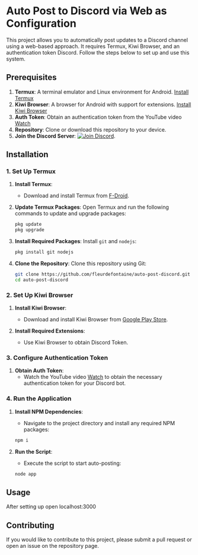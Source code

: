 # Auto Post to Discord via Web as Configuration

This project allows you to automatically post updates to a Discord channel using a web-based approach. It requires Termux, Kiwi Browser, and an authentication token Discord. Follow the steps below to set up and use this system.

## Prerequisites

1. **Termux**: A terminal emulator and Linux environment for Android. [Install Termux](https://f-droid.org/repo/com.termux_118.apk)
2. **Kiwi Browser**: A browser for Android with support for extensions. [Install Kiwi Browser](https://play.google.com/store/apps/details?id=com.kiwibrowser.browser)
3. **Auth Token**: Obtain an authentication token from the YouTube video [Watch](https://youtu.be/OvOKuKZwuwQ?si=TRTAIHzyMe13r6sI)
4. **Repository**: Clone or download this repository to your device.
5. **Join the Discord Server**: [![Join Discord](https://img.icons8.com/fluency/48/000000/discord-logo.png)](https://discord.gg/FKKUAsFWMt).

## Installation

### 1. Set Up Termux

1. **Install Termux**:
   - Download and install Termux from [F-Droid](https://f-droid.org/repo/com.termux_118.apk).

2. **Update Termux Packages**:
   Open Termux and run the following commands to update and upgrade packages:
   ```sh
   pkg update
   pkg upgrade
   ```

3. **Install Required Packages**:
   Install `git` and `nodejs`:
   ```sh
   pkg install git nodejs
   ```

4. **Clone the Repository**:
   Clone this repository using Git:
   ```sh
   git clone https://github.com/fleurdefontaine/auto-post-discord.git
   cd auto-post-discord
   ```

### 2. Set Up Kiwi Browser

1. **Install Kiwi Browser**:
   - Download and install Kiwi Browser from [Google Play Store](https://play.google.com/store/apps/details?id=com.kiwibrowser.browser).

2. **Install Required Extensions**:
   - Use Kiwi Browser to obtain Discord Token.

### 3. Configure Authentication Token

1. **Obtain Auth Token**:
   - Watch the YouTube video [Watch](https://youtu.be/OvOKuKZwuwQ?si=TRTAIHzyMe13r6sI) to obtain the necessary authentication token for your Discord bot.

### 4. Run the Application

1. **Install NPM Dependencies**:
   - Navigate to the project directory and install any required NPM packages:
   ```sh
   npm i
   ```

2. **Run the Script**:
   - Execute the script to start auto-posting:
   ```sh
   node app
   ```

## Usage

After setting up open localhost:3000

## Contributing

If you would like to contribute to this project, please submit a pull request or open an issue on the repository page.
